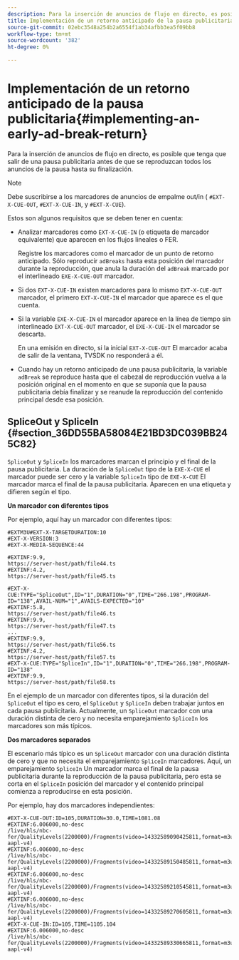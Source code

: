 ```yaml
---
description: Para la inserción de anuncios de flujo en directo, es posible que tenga que salir de una pausa publicitaria antes de que se reproduzcan todos los anuncios de la pausa hasta su finalización.
title: Implementación de un retorno anticipado de la pausa publicitaria
source-git-commit: 02ebc3548a254b2a6554f1ab34afbb3ea5f09bb8
workflow-type: tm+mt
source-wordcount: '382'
ht-degree: 0%

---
```


# Implementación de un retorno anticipado de la pausa publicitaria{#implementing-an-early-ad-break-return}

Para la inserción de anuncios de flujo en directo, es posible que tenga que salir de una pausa publicitaria antes de que se reproduzcan todos los anuncios de la pausa hasta su finalización.

>[!NOTE]
>
>Debe suscribirse a los marcadores de anuncios de empalme out/in ( `#EXT-X-CUE-OUT`, `#EXT-X-CUE-IN`, y `#EXT-X-CUE`).

Estos son algunos requisitos que se deben tener en cuenta:

* Analizar marcadores como `EXT-X-CUE-IN` (o etiqueta de marcador equivalente) que aparecen en los flujos lineales o FER.

  Registre los marcadores como el marcador de un punto de retorno anticipado. Sólo reproducir `adBreaks` hasta esta posición del marcador durante la reproducción, que anula la duración del `adBreak` marcado por el interlineado `EXE-X-CUE-OUT` marcador.

* Si dos `EXT-X-CUE-IN` existen marcadores para lo mismo `EXT-X-CUE-OUT` marcador, el primero `EXT-X-CUE-IN` el marcador que aparece es el que cuenta.

* Si la variable `EXE-X-CUE-IN` el marcador aparece en la línea de tiempo sin interlineado `EXT-X-CUE-OUT` marcador, el `EXE-X-CUE-IN` el marcador se descarta.

  En una emisión en directo, si la inicial `EXT-X-CUE-OUT` El marcador acaba de salir de la ventana, TVSDK no responderá a él.

* Cuando hay un retorno anticipado de una pausa publicitaria, la variable `adBreak` se reproduce hasta que el cabezal de reproducción vuelva a la posición original en el momento en que se suponía que la pausa publicitaria debía finalizar y se reanude la reproducción del contenido principal desde esa posición.

## SpliceOut y SpliceIn {#section_36DD55BA58084E21BD3DC039BB245C82}

`SpliceOut` y `SpliceIn` los marcadores marcan el principio y el final de la pausa publicitaria. La duración de la `SpliceOut` tipo de la `EXE-X-CUE` el marcador puede ser cero y la variable `SpliceIn` tipo de `EXE-X-CUE` El marcador marca el final de la pausa publicitaria. Aparecen en una etiqueta y difieren según el tipo.

**Un marcador con diferentes tipos**

Por ejemplo, aquí hay un marcador con diferentes tipos:

```
#EXTM3U#EXT-X-TARGETDURATION:10
#EXT-X-VERSION:3
#EXT-X-MEDIA-SEQUENCE:44
  
#EXTINF:9.9,
https://server-host/path/file44.ts
#EXTINF:4.2,
https://server-host/path/file45.ts
  
#EXT-X-CUE:TYPE="SpliceOut",ID="1",DURATION="0",TIME="266.198",PROGRAM-ID="138",AVAIL-NUM="1",AVAILS-EXPECTED="10"
#EXTINF:5.8,
https://server-host/path/file46.ts
#EXTINF:9.9,
https://server-host/path/file47.ts
...
#EXTINF:9.9,
https://server-host/path/file56.ts
#EXTINF:4.2,
https://server-host/path/file57.ts
#EXT-X-CUE:TYPE="SpliceIn",ID="1",DURATION="0",TIME="266.198",PROGRAM-ID="138"
#EXTINF:9.9,
https://server-host/path/file58.ts
```

En el ejemplo de un marcador con diferentes tipos, si la duración del `SpliceOut` el tipo es cero, el `SpliceOut` y `SpliceIn` deben trabajar juntos en cada pausa publicitaria. Actualmente, un `SpliceOut` marcador con una duración distinta de cero y no necesita emparejamiento `SpliceIn` los marcadores son más típicos.

**Dos marcadores separados**

El escenario más típico es un `SpliceOut` marcador con una duración distinta de cero y que no necesita el emparejamiento `SpliceIn` marcadores. Aquí, un emparejamiento `SpliceIn` Un marcador marca el final de la pausa publicitaria durante la reproducción de la pausa publicitaria, pero esta se corta en el `SpliceIn` posición del marcador y el contenido principal comienza a reproducirse en esta posición.

Por ejemplo, hay dos marcadores independientes:

```
#EXT-X-CUE-OUT:ID=105,DURATION=30.0,TIME=1081.08
#EXTINF:6.006000,no-desc
/live/hls/nbc-fer/QualityLevels(2200000)/Fragments(video=14332589090425811,format=m3u8-aapl-v4)
#EXTINF:6.006000,no-desc
/live/hls/nbc-fer/QualityLevels(2200000)/Fragments(video=14332589150485811,format=m3u8-aapl-v4)
#EXTINF:6.006000,no-desc
/live/hls/nbc-fer/QualityLevels(2200000)/Fragments(video=14332589210545811,format=m3u8-aapl-v4)
#EXTINF:6.006000,no-desc
/live/hls/nbc-fer/QualityLevels(2200000)/Fragments(video=14332589270605811,format=m3u8-aapl-v4)
#EXT-X-CUE-IN:ID=105,TIME=1105.104
#EXTINF:6.006000,no-desc
/live/hls/nbc-fer/QualityLevels(2200000)/Fragments(video=14332589330665811,format=m3u8-aapl-v4)
```

